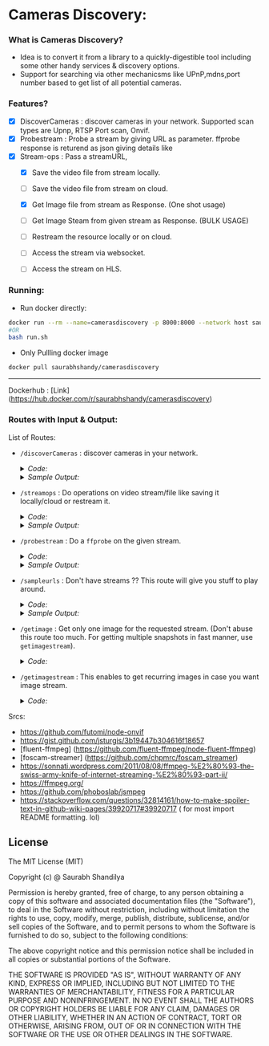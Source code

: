 # Cameras Discovery:

### What is Cameras Discovery?
- Idea is to convert it from a library to a quickly-digestible tool including some other handy services & discovery options. 
- Support for searching via other mechanicsms like UPnP,mdns,port number based to get list of all potential cameras.

### Features?

- [x] DiscoverCameras : discover cameras in your network.  Supported scan types are Upnp, RTSP Port scan, Onvif.
- [x] Probestream : Probe a stream by giving URL as parameter.  ffprobe response is returend as json giving details like 
- [x] Stream-ops : Pass a streamURL, 
  - [x] Save the video file from stream locally.
  - [ ] Save the video file from stream on cloud.
  - [x] Get Image file from stream as Response. (One shot usage)
  - [ ] Get Image Steam from given stream as Response.  (BULK USAGE)
  - [ ] Restream the resource locally or on cloud.
  - [ ] Access the stream via websocket.
  - [ ] Access the stream on HLS.  
    
  

### Running:
- Run docker directly:
```sh
docker run --rm --name=camerasdiscovery -p 8000:8000 --network host saurabhshandy/camerasdiscovery
#OR 
bash run.sh
```
- Only Pullling docker image
```sh
docker pull saurabhshandy/camerasdiscovery
```
---------------------------------------
Dockerhub : [Link] (https://hub.docker.com/r/saurabhshandy/camerasdiscovery)

### Routes with Input & Output:
List of Routes:
- `/discoverCameras` : discover cameras in your network.
  <details>
    <summary>
      <i>Code: </i>
    </summary>
    <p>

    ```sh
    curl --request GET \
    --url http://localhost:8000/v1/rpc/discoverCameras \
    --header 'content-type: application/json'
    ```
    </p>
  </details>
    <details>
    <summary>
      <i>Sample Output: </i>
    </summary>
    <p>

    ```sh
    {
      "status": "success",
      "data": [
        {
          "urn": "urn:uuid:xxxxx-xxxx-xxxx-xxxx-xxxxxxxxx",
          "name": "IPCAM",
          "hardware": "HS-Camera",
          "location": "Country:[China]",
          "types": [
            "_0:NetworkVideoTransmitter"
          ],
          "xaddrs": [
            "http://192.168.x.y:port/onvif/device_service"
          ],
          "scopes": [
            "onvif://www.onvif.org/type/NetworkVideoTransmitter",
            "onvif://www.onvif.org/location/Country:[China]",
            "onvif://www.onvif.org/name/IPCAM",
            "onvif://www.onvif.org/hardware/HS-Camera"
          ]
        },
        {
          "urn": "urn:uuid:xxxxx-xxxx-xxxx-xxxx-xxxxxxxxx",
          "name": "Avantgarde-Test",
          "hardware": "PL1234",
          "location": "shenzhen",
          "types": [
            "dn:NetworkVideoTransmitter"
          ],
          "xaddrs": [
            "http://192.168.x.y:36000/onvif/device_service"
          ],
          "scopes": [
            "onvif://www.onvif.org/type/video_encoder",
            "onvif://www.onvif.org/type/ptz",
            "onvif://www.onvif.org/type/audio_encoder",
            "onvif://www.onvif.org/hardware/PL1234",
            "onvif://www.onvif.org/name/Avantgarde-Test",
            "onvif://www.onvif.org/location/shenzhen"
          ]
        }
      ]
    }
    ```
    </p>
  </details>
  


- `/streamops` : Do operations on video stream/file like saving it locally/cloud or restream it.
  <details>
    <summary>
      <i>Code: </i>
    </summary>
    <p>

    ```sh
      curl --request POST \
        --url http://localhost:8000/v1/rpc/streamops \
        --header 'content-type: application/json' \
        --data '{
        "url" : "rtsp://192.168.x.y/live/av0?user=myuser&passwd=mypassword",
        "type" : "local",
        "saveOptions" :{
          "filename" : "myfile",
          "maxfilesize" : "100M",
          "duration": "10"
        },
        "videostreamOptions" :{
          "enabled" : true,
          "restream" : false,
          "fps" : "auto",
          "videosize" : "1280x720",
          "codec" : "mpeg1video",
          "transport":"tcp",
          "format" : "mpegts"
        },
        "audiostreamOptions" :{
          "enabled" : false
        }
      }'
    ```
    </p>
  </details>

  <details>
    <summary>
      <i>Sample Output: </i>
    </summary>
    <p>

    ```sh
    {
      "url": "rtsp://192.168.1.99/live/av0?user=myusename&passwd=mypassword",
      "requestID": "b3efd892-fe9f-4813-b5fe-09a2a4c958b0",
      "type": "localfilepath",
      "saveOptions": {
        "filename": "myfile",
        "maxfilesize": "100M"
      },
      "videostreamOptions": {
        "enabled": true,
        "restream": "public stream URL",
        "fps": "auto",
        "videosize": "1280x720",
        "codec": "mpeg1video",
        "transport": "tcp",
        "format": [
          "mpegts"
        ]
      },
      "audiostreamOptions": {
        "enabled": false
      }
    }
    ```
    </p>
  </details>

- `/probestream` : Do a `ffprobe` on the given stream.
  <details>
    <summary>
      <i>Code: </i>
    </summary>
    <p>

    ```sh
    curl --request POST \
      --url http://localhost:8000/v1/rpc/probestream \
      --header 'content-type: application/json' \
      --data '{
      "url" : "http://commondatastorage.googleapis.com/gtv-videos-bucket/sample/BigBuckBunny.mp4"
    }'
    ```
    </p>
  </details>
  <details>
    <summary>
      <i>Sample Output: </i>
    </summary>
    <p>

    ```sh
    {
      "streams": [
        {
          "index": 0,
          "codec_name": "h264",
          "codec_long_name": "H.264 / AVC / MPEG-4 AVC / MPEG-4 part 10",
          "profile": "Baseline",
          "codec_type": "video",
          "codec_time_base": "1/50",
          "codec_tag_string": "[0][0][0][0]",
          "codec_tag": "0x0000",
          "width": 1280,
          "height": 720,
          "coded_width": 1280,
          "coded_height": 720,
          "has_b_frames": 1,
          "sample_aspect_ratio": "0:1",
          "display_aspect_ratio": "0:1",
          "pix_fmt": "yuvj420p",
          "level": 31,
          "color_range": "pc",
          "color_space": "bt709",
          "color_transfer": "bt709",
          "color_primaries": "bt709",
          "chroma_location": "left",
          "field_order": "progressive",
          "timecode": "N/A",
          "refs": 1,
          "is_avc": "false",
          "nal_length_size": 0,
          "id": "N/A",
          "r_frame_rate": "25/1",
          "avg_frame_rate": "25/1",
          "time_base": "1/90000",
          "start_pts": 21600,
          "start_time": 0.24,
          "duration_ts": "N/A",
          "duration": "N/A",
          "bit_rate": "N/A",
          "max_bit_rate": "N/A",
          "bits_per_raw_sample": 8,
          "nb_frames": "N/A",
          "nb_read_frames": "N/A",
          "nb_read_packets": "N/A",
          "disposition": {
            "default": 0,
            "dub": 0,
            "original": 0,
            "comment": 0,
            "lyrics": 0,
            "karaoke": 0,
            "forced": 0,
            "hearing_impaired": 0,
            "visual_impaired": 0,
            "clean_effects": 0,
            "attached_pic": 0,
            "timed_thumbnails": 0
          }
        },
        {
          "index": 1,
          "codec_name": "pcm_alaw",
          "codec_long_name": "PCM A-law / G.711 A-law",
          "profile": "unknown",
          "codec_type": "audio",
          "codec_time_base": "1/8000",
          "codec_tag_string": "[0][0][0][0]",
          "codec_tag": "0x0000",
          "sample_fmt": "s16",
          "sample_rate": 8000,
          "channels": 1,
          "channel_layout": "unknown",
          "bits_per_sample": 8,
          "id": "N/A",
          "r_frame_rate": "0/0",
          "avg_frame_rate": "0/0",
          "time_base": "1/8000",
          "start_pts": 0,
          "start_time": 0,
          "duration_ts": "N/A",
          "duration": "N/A",
          "bit_rate": 64000,
          "max_bit_rate": "N/A",
          "bits_per_raw_sample": "N/A",
          "nb_frames": "N/A",
          "nb_read_frames": "N/A",
          "nb_read_packets": "N/A",
          "disposition": {
            "default": 0,
            "dub": 0,
            "original": 0,
            "comment": 0,
            "lyrics": 0,
            "karaoke": 0,
            "forced": 0,
            "hearing_impaired": 0,
            "visual_impaired": 0,
            "clean_effects": 0,
            "attached_pic": 0,
            "timed_thumbnails": 0
          }
        }
      ],
      "format": {
        "filename": "rtsp://192.168.x.y/live/av0?user=myuser&passwd=mypassword",
        "nb_streams": 2,
        "nb_programs": 0,
        "format_name": "rtsp",
        "format_long_name": "RTSP input",
        "start_time": 0,
        "duration": "N/A",
        "size": "N/A",
        "bit_rate": "N/A",
        "probe_score": 100,
        "tags": {
          "title": "streamed by the Santachi RTSP server"
        }
      },
      "chapters": []
    }
    ```
    </p>
  </details>


- `/sampleurls` : Don't have streams ??  This route will give you stuff to play around.
  <details>
    <summary>
      <i>Code: </i>
    </summary>
    <p>

    ```sh
    curl --request GET --url http://localhost:8000/v1/rpc/sampleurls
    ```
    </p>
  </details>
  <details>
    <summary>
      <i>Sample Output: </i>
    </summary>
    <p>
    [sampleurls.json](https://github.com/beyondszine/camerasdiscovery/blob/master/routes/sampleurls.json)
    </p>
  </details>

- `/getimage` : Get only one image for the requested stream. (Don't abuse this route too much. For getting multiple snapshots in fast manner, use `getimagestream`).
  <details>
    <summary>
      <i>Code: </i>
    </summary>
    <p>

    ```sh
    curl --request POST \
      --url http://localhost:8000/v1/rpc/getimage \
      --header 'content-type: application/json' \
      --data '{
      "url" : "rtsp://192.168.x.y/live/av0?user=myuser&passwd=mypassword"
    }'
    ```
    </p>
  </details>

- `/getimagestream` : This enables to get recurring images in case you want image stream.
  <details>
    <summary>
      <i>Code: </i>
    </summary>
    <p>

    ```sh
    ## Nothing yet.
    ```
    </p>
  </details>


Srcs:
- https://github.com/futomi/node-onvif
- https://gist.github.com/jsturgis/3b19447b304616f18657
- [fluent-ffmpeg] (https://github.com/fluent-ffmpeg/node-fluent-ffmpeg)
- [foscam-streamer] (https://github.com/chpmrc/foscam_streamer)
- https://sonnati.wordpress.com/2011/08/08/ffmpeg-%E2%80%93-the-swiss-army-knife-of-internet-streaming-%E2%80%93-part-ii/
- https://ffmpeg.org/
- https://github.com/phoboslab/jsmpeg
- https://stackoverflow.com/questions/32814161/how-to-make-spoiler-text-in-github-wiki-pages/39920717#39920717 ( for most import README formatting. lol)



## <a id="License"> License</a>

The MIT License (MIT)

Copyright (c) @ Saurabh Shandilya

Permission is hereby granted, free of charge, to any person obtaining a copy
of this software and associated documentation files (the "Software"), to deal
in the Software without restriction, including without limitation the rights
to use, copy, modify, merge, publish, distribute, sublicense, and/or sell
copies of the Software, and to permit persons to whom the Software is
furnished to do so, subject to the following conditions:

The above copyright notice and this permission notice shall be included in all
copies or substantial portions of the Software.

THE SOFTWARE IS PROVIDED "AS IS", WITHOUT WARRANTY OF ANY KIND, EXPRESS OR
IMPLIED, INCLUDING BUT NOT LIMITED TO THE WARRANTIES OF MERCHANTABILITY,
FITNESS FOR A PARTICULAR PURPOSE AND NONINFRINGEMENT. IN NO EVENT SHALL THE
AUTHORS OR COPYRIGHT HOLDERS BE LIABLE FOR ANY CLAIM, DAMAGES OR OTHER
LIABILITY, WHETHER IN AN ACTION OF CONTRACT, TORT OR OTHERWISE, ARISING FROM,
OUT OF OR IN CONNECTION WITH THE SOFTWARE OR THE USE OR OTHER DEALINGS IN THE
SOFTWARE.

